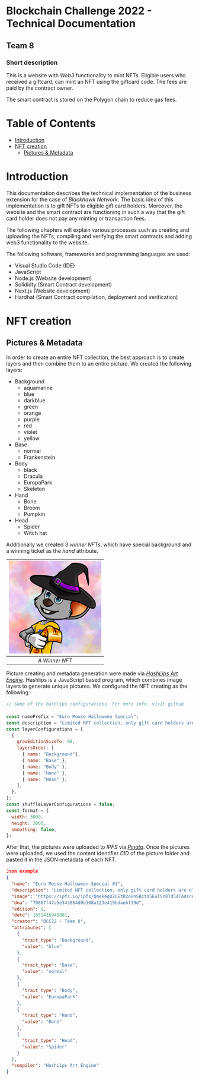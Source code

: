 <!-- omit in toc -->
# Blockchain Challenge 2022 - Technical Documentation
<!-- omit in toc -->
## Team 8
<!-- omit in toc -->
### Short description

This is a website with *Web3* functionality to mint NFTs.
Eligible users who received a giftcard, can mint an NFT using the giftcard code.
The fees are paid by the contract owner.

The smart contract is stored on the Polygon chain to reduce gas fees.
<!-- omit in toc -->
# Table of Contents

- [Introduction](#introduction)
- [NFT creation](#nft-creation)
  - [Pictures & Metadata](#pictures--metadata)

# Introduction

This documentation describes the technical implementation of the business extension for the case of *Blackhawk Network*. The basic idea of this implementation is to gift NFTs to eligible gift card holders. Moreover, the website and the smart contract are functioning in such a way that the gift card holder does not pay any minting or transaction fees.

The following chapters will explain various processes such as creating and uploading the NFTs, compiling and verifying the smart contracts and adding web3 functionality to the website.

The following software, frameworks and programming languages are used:

- Visual Studio Code (IDE)
- JavaScript
- Node.js (Website development)
- Solididty (Smart Contract development)
- Next.js (Website development)
- Hardhat (Smart Contract compilation, deployment and verification)

# NFT creation

## Pictures & Metadata

In order to create an entire NFT collection, the best approach is to create layers and then combine them to an entire picture. We created the following layers:

- Background
  - aquamarine
  - blue
  - darkblue
  - green
  - orange
  - purple
  - red
  - violet
  - yellow
- Base
  - normal
  - Frankenstein
- Body
  - black
  - Dracula
  - EuropaPark
  - Skeleton
- Hand
  - Bone
  - Broom
  - Pumpkin
- Head
  - Spider
  - Witch hat

Additionally we created 3 *winner NFTs*, which have special background and a winning ticket as the *hand* attribute.

| <img src= "public/99.png" width="250px"/> |
|:--:|
| *A Winner NFT* |

Picture creating and metadata generation were made via [*HashLips Art Engine*](https://github.com/HashLips/hashlips_art_engine). Hashlips is a JavaScript based program, which combines image layers to generate unique pictures. We configured the NFT creating as the following:

```javascript
// Some of the hashlips configurations. For more info, visit github

const namePrefix = "Euro Mouse Halloween Special";
const description = "Limited NFT collection, only gift card holders are eligible";
const layerConfigurations = [
  {
    growEditionSizeTo: 98,
    layersOrder: [
      { name: "Background"},
      { name: "Base" },
      { name: "Body" },
      { name: "Hand" },
      { name: "Head" },
    ],
  },
];
const shuffleLayerConfigurations = false;
const format = {
  width: 3000,
  height: 3000,
  smoothing: false,
};
```

 After that, the pictures were uploaded to *IPFS* via [*Pinata*](https://pinata.cloud). Once the pictures were uploaded, we used the content identifier *CID* of the picture folder and pasted it in the JSON-metadata of each NFT.

```json
Json example
{
  "name": "Euro Mouse Halloween Special #1",
  "description": "Limited NFT collection, only gift card holders are eligible",
  "image": "https://ipfs.io/ipfs/QmekegUZUEtR2oHhSBctX5EuTSY87d54TAdsnWfn4SYS4J/1.png",
  "dna": "70867f47a5e343864d0b308a123e419bdaebf39d",
  "edition": 1,
  "date": 1651416943881,
  "creator": "BCC22 - Team 8",
  "attributes": [
    {
      "trait_type": "Background",
      "value": "blue"
    },
    {
      "trait_type": "Base",
      "value": "normal"
    },
    {
      "trait_type": "Body",
      "value": "EuropaPark"
    },
    {
      "trait_type": "Hand",
      "value": "Bone"
    },
    {
      "trait_type": "Head",
      "value": "Spider"
    }
  ],
  "compiler": "HashLips Art Engine"
}
```

